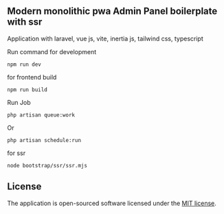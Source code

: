 ## Modern monolithic pwa Admin Panel boilerplate with ssr

Application with laravel, vue js, vite, inertia js, tailwind css, typescript
  
Run command for development

```
npm run dev
```

for frontend build

```
npm run build
```

Run Job

```
php artisan queue:work
```

Or

```
php artisan schedule:run
```

for ssr

```
node bootstrap/ssr/ssr.mjs
```

 
## License

The application is open-sourced software licensed under the [MIT license](https://opensource.org/licenses/MIT).
